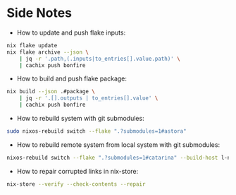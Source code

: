 # Side Notes

* How to update and push flake inputs:

```sh 
nix flake update 
nix flake archive --json \
    | jq -r '.path,(.inputs|to_entries[].value.path)' \
    | cachix push bonfire
```

* How to build and push flake package:

```sh 
nix build --json .#package \
    | jq -r '.[].outputs | to_entries[].value' \
    | cachix push bonfire 
```

* How to rebuild system with git submodules:

```sh 
sudo nixos-rebuild switch --flake ".?submodules=1#astora"
```

* How to rebuild remote system from local system with git submodules:

```sh 
nixos-rebuild switch --flake ".?submodules=1#catarina" --build-host l-nafaryus@astora --target-host l.nafaryus@catarina --use-remote-sudo
```

* How to repair corrupted links in nix-store:

```sh
nix-store --verify --check-contents --repair
```

